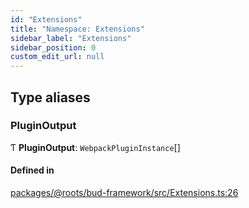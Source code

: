 ```yaml
---
id: "Extensions"
title: "Namespace: Extensions"
sidebar_label: "Extensions"
sidebar_position: 0
custom_edit_url: null
---
```


## Type aliases

### PluginOutput

Ƭ **PluginOutput**: `WebpackPluginInstance`[]

#### Defined in

[packages/@roots/bud-framework/src/Extensions.ts:26](https://github.com/roots/bud/blob/f85a5e1be/packages/@roots/bud-framework/src/Extensions.ts#L26)
